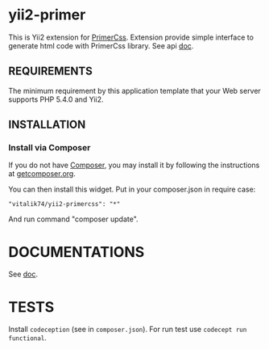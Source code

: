 # yii2-primer
 
This is Yii2 extension for [PrimerCss](https://github.com/primer/primer). Extension provide simple interface to generate html code with PrimerCss library. See api [doc](http://vitalik74.github.io/yii2-primer-api-doc/).

REQUIREMENTS
------------

The minimum requirement by this application template that your Web server supports PHP 5.4.0 and Yii2.


INSTALLATION
------------

### Install via Composer

If you do not have [Composer](http://getcomposer.org/), you may install it by following the instructions
at [getcomposer.org](http://getcomposer.org/doc/00-intro.md#installation-nix).

You can then install this widget. Put in your composer.json in require case:

```
"vitalik74/yii2-primercss": "*"
```

And run command "composer update".

DOCUMENTATIONS
==============
See [doc](http://vitalik74.github.io/yii2-primer-api-doc/).

TESTS
=====

Install `codeception` (see in `composer.json`). For run test use `codecept run functional`.

